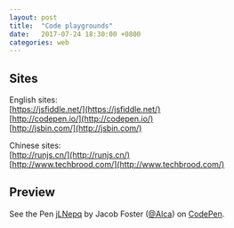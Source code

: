 ```yaml
---
layout: post
title:  "Code playgrounds"
date:   2017-07-24 18:30:00 +0800
categories: web
---
```

## Sites
English sites:  
[https://jsfiddle.net/](https://jsfiddle.net/)  
[http://codepen.io/](http://codepen.io/)  
[http://jsbin.com/](http://jsbin.com/)  

Chinese sites:  
[http://runjs.cn/](http://runjs.cn/)  
[http://www.techbrood.com/](http://www.techbrood.com/)  
  
  
## Preview
<p data-height="265" data-theme-id="0" data-slug-hash="jLNepq" data-default-tab="js,result" data-user="Alca" data-embed-version="2" data-pen-title="jLNepq" class="codepen">See the Pen <a href="https://codepen.io/Alca/pen/jLNepq/">jLNepq</a> by Jacob Foster (<a href="https://codepen.io/Alca">@Alca</a>) on <a href="https://codepen.io">CodePen</a>.</p>
<script async src="https://production-assets.codepen.io/assets/embed/ei.js"></script>  

